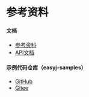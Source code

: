 # 参考资料


#### 文档

* <a href="docs" target="_blank">参考资料</a>
* <a href="javascript:alert('待生成中');">API文档</a>


#### 示例代码仓库（easyj-samples）

* [GitHub](https://github.com/easyj-projects/easyj-samples)
* [Gitee](https://gitee.com/easyj-projects/easyj-samples)
